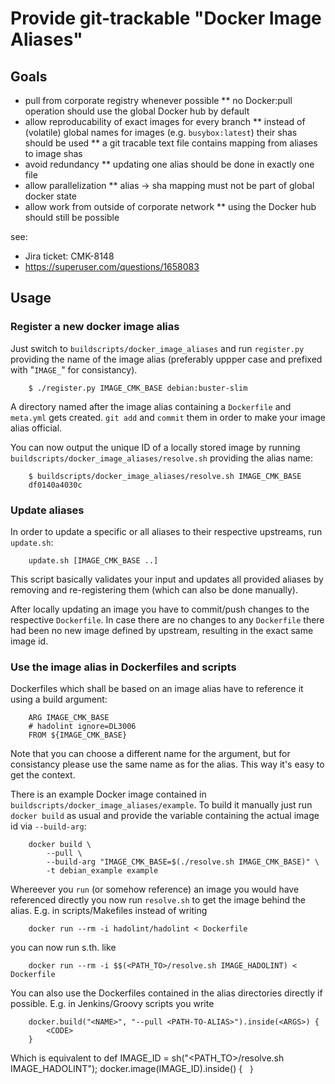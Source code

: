 # Provide git-trackable "Docker Image Aliases" 

## Goals

* pull from corporate registry whenever possible
** no Docker:pull operation should use the global Docker hub by default
* allow reproducability of exact images for every branch
** instead of (volatile) global names for images (e.g. `busybox:latest`) their shas should be used
** a git tracable text file contains mapping from aliases to image shas
* avoid redundancy
** updating one alias should be done in exactly one file
* allow parallelization
** alias -> sha mapping must not be part of global docker state
* allow work from outside of corporate network
** using the Docker hub should still be possible

see:
- Jira ticket: CMK-8148
- https://superuser.com/questions/1658083


## Usage

### Register a new docker image alias

Just switch to `buildscripts/docker_image_aliases` and run `register.py` providing the name of
the image alias (preferably uppper case and prefixed with "`IMAGE_`" for consistancy).

        $ ./register.py IMAGE_CMK_BASE debian:buster-slim

A directory named after the image alias containing a `Dockerfile` and `meta.yml` gets created.
`git add` and `commit` them in order to make your image alias official.

You can now output the unique ID of a locally stored image by running 
`buildscripts/docker_image_aliases/resolve.sh` providing the alias name:

        $ buildscripts/docker_image_aliases/resolve.sh IMAGE_CMK_BASE
        df0140a4030c

### Update aliases

In order to update a specific or all aliases to their respective upstreams, run `update.sh`:

        update.sh [IMAGE_CMK_BASE ..]

This script basically validates your input and updates all provided aliases by removing and
re-registering them (which can also be done manually).

After locally updating an image you have to commit/push changes to the respective `Dockerfile`.
In case there are no changes to any `Dockerfile` there had been no new image defined by upstream,
resulting in the exact same image id.


### Use the image alias in Dockerfiles and scripts

Dockerfiles which shall be based on an image alias have to reference it using a build argument:

        ARG IMAGE_CMK_BASE
        # hadolint ignore=DL3006
        FROM ${IMAGE_CMK_BASE}

Note that you can choose a different name for the argument, but for consistancy please use the
same name as for the alias. This way it's easy to get the context.


There is an example Docker image contained in `buildscripts/docker_image_aliases/example`. To build
it manually just run `docker build` as usual and provide the variable containing the actual image id
via `--build-arg`:

        docker build \
            --pull \
            --build-arg "IMAGE_CMK_BASE=$(./resolve.sh IMAGE_CMK_BASE)" \
            -t debian_example example

Whereever you `run` (or somehow reference) an image you would have referenced directly you now run
`resolve.sh` to get the image behind the alias. E.g. in scripts/Makefiles instead of writing 

        docker run --rm -i hadolint/hadolint < Dockerfile

you can now run s.th. like

        docker run --rm -i $$(<PATH_TO>/resolve.sh IMAGE_HADOLINT) < Dockerfile

You can also use the Dockerfiles contained in the alias directories directly if possible. E.g. in 
Jenkins/Groovy scripts you write

        docker.build("<NAME>", "--pull <PATH-TO-ALIAS>").inside(<ARGS>) {
            <CODE>
        }

Which is equivalent to
        def IMAGE_ID = sh("<PATH_TO>/resolve.sh IMAGE_HADOLINT");
        docker.image(IMAGE_ID).inside(<ARGS>) {
            <CODE>
        }

